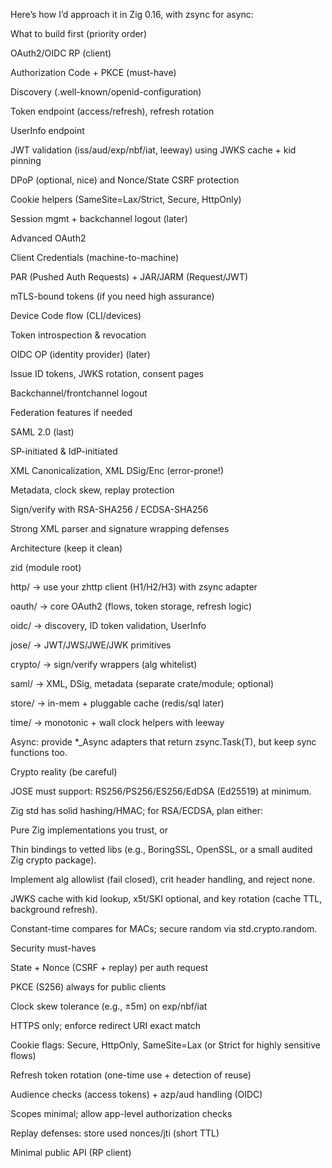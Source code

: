 Here’s how I’d approach it in Zig 0.16, with zsync for async:

What to build first (priority order)

OAuth2/OIDC RP (client)

Authorization Code + PKCE (must-have)

Discovery (.well-known/openid-configuration)

Token endpoint (access/refresh), refresh rotation

UserInfo endpoint

JWT validation (iss/aud/exp/nbf/iat, leeway) using JWKS cache + kid pinning

DPoP (optional, nice) and Nonce/State CSRF protection

Cookie helpers (SameSite=Lax/Strict, Secure, HttpOnly)

Session mgmt + backchannel logout (later)

Advanced OAuth2

Client Credentials (machine-to-machine)

PAR (Pushed Auth Requests) + JAR/JARM (Request/JWT)

mTLS-bound tokens (if you need high assurance)

Device Code flow (CLI/devices)

Token introspection & revocation

OIDC OP (identity provider) (later)

Issue ID tokens, JWKS rotation, consent pages

Backchannel/frontchannel logout

Federation features if needed

SAML 2.0 (last)

SP-initiated & IdP-initiated

XML Canonicalization, XML DSig/Enc (error-prone!)

Metadata, clock skew, replay protection

Sign/verify with RSA-SHA256 / ECDSA-SHA256

Strong XML parser and signature wrapping defenses

Architecture (keep it clean)

zid (module root)

http/ → use your zhttp client (H1/H2/H3) with zsync adapter

oauth/ → core OAuth2 (flows, token storage, refresh logic)

oidc/ → discovery, ID token validation, UserInfo

jose/ → JWT/JWS/JWE/JWK primitives

crypto/ → sign/verify wrappers (alg whitelist)

saml/ → XML, DSig, metadata (separate crate/module; optional)

store/ → in-mem + pluggable cache (redis/sql later)

time/ → monotonic + wall clock helpers with leeway

Async: provide *_Async adapters that return zsync.Task(T), but keep sync functions too.

Crypto reality (be careful)

JOSE must support: RS256/PS256/ES256/EdDSA (Ed25519) at minimum.

Zig std has solid hashing/HMAC; for RSA/ECDSA, plan either:

Pure Zig implementations you trust, or

Thin bindings to vetted libs (e.g., BoringSSL, OpenSSL, or a small audited Zig crypto package).

Implement alg allowlist (fail closed), crit header handling, and reject none.

JWKS cache with kid lookup, x5t/SKI optional, and key rotation (cache TTL, background refresh).

Constant-time compares for MACs; secure random via std.crypto.random.

Security must-haves

State + Nonce (CSRF + replay) per auth request

PKCE (S256) always for public clients

Clock skew tolerance (e.g., ±5m) on exp/nbf/iat

HTTPS only; enforce redirect URI exact match

Cookie flags: Secure, HttpOnly, SameSite=Lax (or Strict for highly sensitive flows)

Refresh token rotation (one-time use + detection of reuse)

Audience checks (access tokens) + azp/aud handling (OIDC)

Scopes minimal; allow app-level authorization checks

Replay defenses: store used nonces/jti (short TTL)

Minimal public API (RP client)
